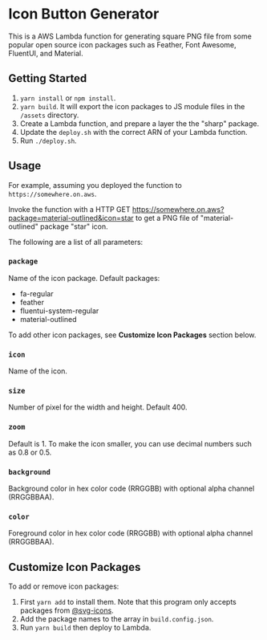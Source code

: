 # Icon Button Generator

This is a AWS Lambda function for generating square PNG file from some popular open source icon packages such as Feather, Font Awesome, FluentUI, and Material.

## Getting Started

1. `yarn install` or `npm install`.
2. `yarn build`. It will export the icon packages to JS module files in the `/assets` directory.
3. Create a Lambda function, and prepare a layer the the "sharp" package.
4. Update the `deploy.sh` with the correct ARN of your Lambda function.
5. Run `./deploy.sh`.

## Usage

For example, assuming you deployed the function to `https://somewhere.on.aws`.

Invoke the function with a HTTP GET
https://somewhere.on.aws?package=material-outlined&icon=star to get a PNG file of "material-outlined" package "star" icon.

The following are a list of all parameters:

### `package`

Name of the icon package. Default packages:

- fa-regular
- feather
- fluentui-system-regular
- material-outlined

To add other icon packages, see **Customize Icon Packages** section below.

### `icon`

Name of the icon.

### `size`

Number of pixel for the width and height. Default 400.

### `zoom`

Default is 1. To make the icon smaller, you can use decimal numbers such as 0.8 or 0.5.

### `background`

Background color in hex color code (RRGGBB) with optional alpha channel (RRGGBBAA).

### `color`

Foreground color in hex color code (RRGGBB) with optional alpha channel (RRGGBBAA).

## Customize Icon Packages

To add or remove icon packages:

1. First `yarn add` to install them. Note that this program only accepts packages from [@svg-icons](https://www.npmjs.com/org/svg-icons).
2. Add the package names to the array in `build.config.json`.
3. Run `yarn build` then deploy to Lambda.
